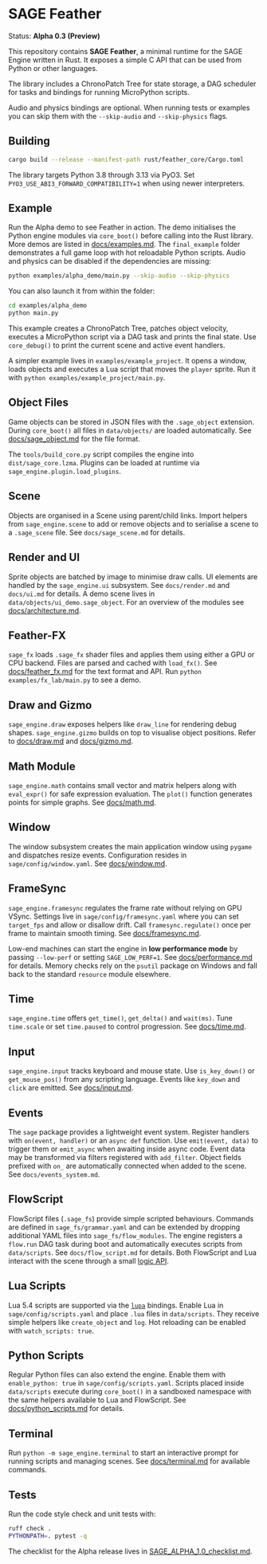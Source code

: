 # SAGE Feather

Status: **Alpha 0.3 (Preview)**

This repository contains **SAGE Feather**, a minimal runtime for the SAGE Engine written in Rust.
It exposes a simple C API that can be used from Python or other languages.

The library includes a ChronoPatch Tree for state storage, a DAG scheduler for tasks
and bindings for running MicroPython scripts.

Audio and physics bindings are optional. When running tests or examples you can
skip them with the ``--skip-audio`` and ``--skip-physics`` flags.

## Building

```bash
cargo build --release --manifest-path rust/feather_core/Cargo.toml
```

The library targets Python 3.8 through 3.13 via PyO3. Set
`PYO3_USE_ABI3_FORWARD_COMPATIBILITY=1` when using newer interpreters.

## Example

Run the Alpha demo to see Feather in action. The demo initialises the Python
engine modules via ``core_boot()`` before calling into the Rust library.
More demos are listed in [docs/examples.md](docs/examples.md).
The `final_example` folder demonstrates a full game loop with hot reloadable Python scripts.
Audio and physics can be disabled if the dependencies are missing:

```bash
python examples/alpha_demo/main.py --skip-audio --skip-physics
```

You can also launch it from within the folder:

```bash
cd examples/alpha_demo
python main.py
```

This example creates a ChronoPatch Tree, patches object velocity,
executes a MicroPython script via a DAG task and prints the final state.
Use ``core_debug()`` to print the current scene and active event handlers.

A simpler example lives in `examples/example_project`. It opens a window,
loads objects and executes a Lua script that moves the `player` sprite.
Run it with `python examples/example_project/main.py`.

## Object Files

Game objects can be stored in JSON files with the ``.sage_object`` extension.
During ``core_boot()`` all files in ``data/objects/`` are loaded automatically.
See [docs/sage_object.md](docs/sage_object.md) for the file format.

The ``tools/build_core.py`` script compiles the engine into ``dist/sage_core.lzma``.
Plugins can be loaded at runtime via ``sage_engine.plugin.load_plugins``.

## Scene

Objects are organised in a Scene using parent/child links. Import helpers from
``sage_engine.scene`` to add or remove objects and to serialise a scene to a
``.sage_scene`` file. See ``docs/sage_scene.md`` for details.

## Render and UI

Sprite objects are batched by image to minimise draw calls. UI elements are
handled by the ``sage_engine.ui`` subsystem. See ``docs/render.md`` and
``docs/ui.md`` for details. A demo scene lives in ``data/objects/ui_demo.sage_object``.
For an overview of the modules see [docs/architecture.md](docs/architecture.md).

## Feather-FX

`sage_fx` loads `.sage_fx` shader files and applies them using either a GPU or
CPU backend. Files are parsed and cached with `load_fx()`. See
[docs/feather_fx.md](docs/feather_fx.md) for the text format and API.
Run `python examples/fx_lab/main.py` to see a demo.

## Draw and Gizmo

`sage_engine.draw` exposes helpers like `draw_line` for rendering debug shapes.
`sage_engine.gizmo` builds on top to visualise object positions. Refer to
[docs/draw.md](docs/draw.md) and [docs/gizmo.md](docs/gizmo.md).

## Math Module

`sage_engine.math` contains small vector and matrix helpers along with
`eval_expr()` for safe expression evaluation. The `plot()` function generates
points for simple graphs. See [docs/math.md](docs/math.md).

## Window

The window subsystem creates the main application window using
`pygame` and dispatches resize events. Configuration resides in
`sage/config/window.yaml`. See [docs/window.md](docs/window.md).

## FrameSync

`sage_engine.framesync` regulates the frame rate without relying on GPU VSync.
Settings live in `sage/config/framesync.yaml` where you can set `target_fps` and
allow or disallow drift. Call `framesync.regulate()` once per frame to maintain
smooth timing. See [docs/framesync.md](docs/framesync.md).

Low-end machines can start the engine in **low performance mode** by passing
`--low-perf` or setting `SAGE_LOW_PERF=1`. See
[docs/performance.md](docs/performance.md) for details. Memory checks rely on
the `psutil` package on Windows and fall back to the standard `resource` module
elsewhere.

## Time

`sage_engine.time` offers `get_time()`, `get_delta()` and `wait(ms)`. Tune `time.scale` or set `time.paused` to control progression. See [docs/time.md](docs/time.md).

## Input

`sage_engine.input` tracks keyboard and mouse state. Use `is_key_down()` or `get_mouse_pos()` from any scripting language. Events like `key_down` and `click` are emitted. See [docs/input.md](docs/input.md).


## Events

The ``sage`` package provides a lightweight event system. Register handlers with
``on(event, handler)`` or an ``async def`` function. Use ``emit(event, data)`` to
trigger them or ``emit_async`` when awaiting inside async code. Event data may
be transformed via filters registered with ``add_filter``. Object fields
prefixed with ``on_`` are automatically connected when added to the scene. See
``docs/events_system.md``.

## FlowScript

FlowScript files (`.sage_fs`) provide simple scripted behaviours. Commands are
defined in ``sage_fs/grammar.yaml`` and can be extended by dropping additional
YAML files into ``sage_fs/flow_modules``. The engine registers a ``flow.run``
DAG task during boot and automatically executes scripts from ``data/scripts``.
See ``docs/flow_script.md`` for details. Both FlowScript and Lua interact with
the scene through a small [logic API](docs/logic_api.md).

## Lua Scripts

Lua 5.4 scripts are supported via the [`lupa`](https://github.com/scoder/lupa)
bindings. Enable Lua in ``sage/config/scripts.yaml`` and place ``.lua`` files in
``data/scripts``. They receive simple helpers like ``create_object`` and ``log``.
Hot reloading can be enabled with ``watch_scripts: true``.

## Python Scripts

Regular Python files can also extend the engine. Enable them with
``enable_python: true`` in ``sage/config/scripts.yaml``. Scripts placed inside
``data/scripts`` execute during ``core_boot()`` in a sandboxed namespace with the
same helpers available to Lua and FlowScript. See
[docs/python_scripts.md](docs/python_scripts.md) for details.

## Terminal

Run `python -m sage_engine.terminal` to start an interactive prompt for
running scripts and managing scenes. See [docs/terminal.md](docs/terminal.md)
for available commands.

## Tests

Run the code style check and unit tests with:

```bash
ruff check .
PYTHONPATH=. pytest -q
```

The checklist for the Alpha release lives in
[SAGE_ALPHA_1.0_checklist.md](SAGE_ALPHA_1.0_checklist.md).
